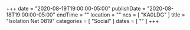 +++
date = "2020-08-19T19:00:00-05:00"
publishDate = "2020-08-18T19:00:00-05:00"
endTime = ""
location = ""
ncs = [ "KA0LDG" ]
title = "Isolation Net 0819"
categories = [ "Social" ]
dates = [ "" ]
+++
